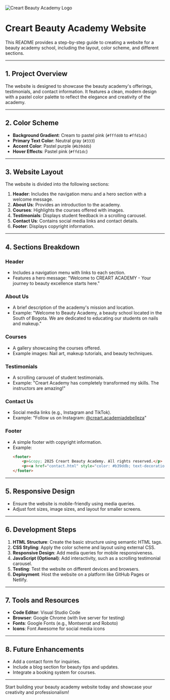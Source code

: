 ![Creart Beauty Academy Logo](path/to/Creart-logo-1.png)

# Creart Beauty Academy Website

This README provides a step-by-step guide to creating a website for a beauty academy school, including the layout, color scheme, and different sections.

---

## 1. **Project Overview**
The website is designed to showcase the beauty academy's offerings, testimonials, and contact information. It features a clean, modern design with a pastel color palette to reflect the elegance and creativity of the academy.

---

## 2. **Color Scheme**
- **Background Gradient**: Cream to pastel pink (`#fffdd0` to `#ffd1dc`)
- **Primary Text Color**: Neutral gray (`#333`)
- **Accent Color**: Pastel purple (`#b39ddb`)
- **Hover Effects**: Pastel pink (`#ffd1dc`)

---

## 3. **Website Layout**
The website is divided into the following sections:
1. **Header**: Includes the navigation menu and a hero section with a welcome message.
2. **About Us**: Provides an introduction to the academy.
3. **Courses**: Highlights the courses offered with images.
4. **Testimonials**: Displays student feedback in a scrolling carousel.
5. **Contact Us**: Contains social media links and contact details.
6. **Footer**: Displays copyright information.

---

## 4. **Sections Breakdown**

### **Header**
- Includes a navigation menu with links to each section.
- Features a hero message: "Welcome to CREART ACADEMY - Your journey to beauty excellence starts here."

### **About Us**
- A brief description of the academy's mission and location.
- Example: "Welcome to Beauty Academy, a beauty school located in the South of Bogota. We are dedicated to educating our students on nails and makeup."

### **Courses**
- A gallery showcasing the courses offered.
- Example images: Nail art, makeup tutorials, and beauty techniques.

### **Testimonials**
- A scrolling carousel of student testimonials.
- Example: "Creart Academy has completely transformed my skills. The instructors are amazing!"

### **Contact Us**
- Social media links (e.g., Instagram and TikTok).
- Example: "Follow us on Instagram: [@creart.academiadebelleza](https://www.instagram.com/creart.academiadebelleza/)"

### **Footer**
- A simple footer with copyright information.
- Example: 
  ```html
  <footer>
      <p>&copy; 2025 Creart Beauty Academy. All rights reserved.</p>
      <p><a href="contact.html" style="color: #b39ddb; text-decoration: none;">Contact Us</a></p>
  </footer>
  ```

---

## 5. **Responsive Design**
- Ensure the website is mobile-friendly using media queries.
- Adjust font sizes, image sizes, and layout for smaller screens.

---

## 6. **Development Steps**
1. **HTML Structure**: Create the basic structure using semantic HTML tags.
2. **CSS Styling**: Apply the color scheme and layout using external CSS.
3. **Responsive Design**: Add media queries for mobile responsiveness.
4. **JavaScript (Optional)**: Add interactivity, such as a scrolling testimonial carousel.
5. **Testing**: Test the website on different devices and browsers.
6. **Deployment**: Host the website on a platform like GitHub Pages or Netlify.

---

## 7. **Tools and Resources**
- **Code Editor**: Visual Studio Code
- **Browser**: Google Chrome (with live server for testing)
- **Fonts**: Google Fonts (e.g., Montserrat and Roboto)
- **Icons**: Font Awesome for social media icons

---

## 8. **Future Enhancements**
- Add a contact form for inquiries.
- Include a blog section for beauty tips and updates.
- Integrate a booking system for courses.

---

Start building your beauty academy website today and showcase your creativity and professionalism!
